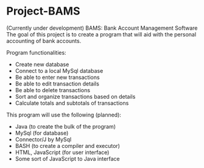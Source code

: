 # Project-BAMS
(Currently under development) BAMS: Bank Account Management Software
The goal of this project is to create a program that will aid with the personal accounting of bank accounts.

Program functionalities:
* Create new database
* Connect to a local MySql database
* Be able to enter new transactions
* Be able to edit transaction details
* Be able to delete transactions
* Sort and organize transactions based on details
* Calculate totals and subtotals of transactions

This program will use the following (planned):
* Java (to create the bulk of the program)
* MySql (for database)
* Connector/J by MySql
* BASH (to create a compiler and executor)
* HTML, JavaScript (for user interface)
* Some sort of JavaScript to Java interface

